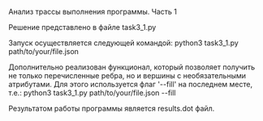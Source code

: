 Анализ трассы выполнения программы. Часть 1

Решение представлено в файле task3_1.py

Запуск осуществляется следующей командой: python3 task3_1.py path/to/your/file.json

Дополнительно реализован функционал, который позволяет получить не только перечисленные ребра, но и вершины с необязательными атрибутами.
Для этого используется флаг '--fill' на последнем месте, т.е.: 
python3 task3_1.py path/to/your/file.json --fill

Результатом работы программы является results.dot файл.